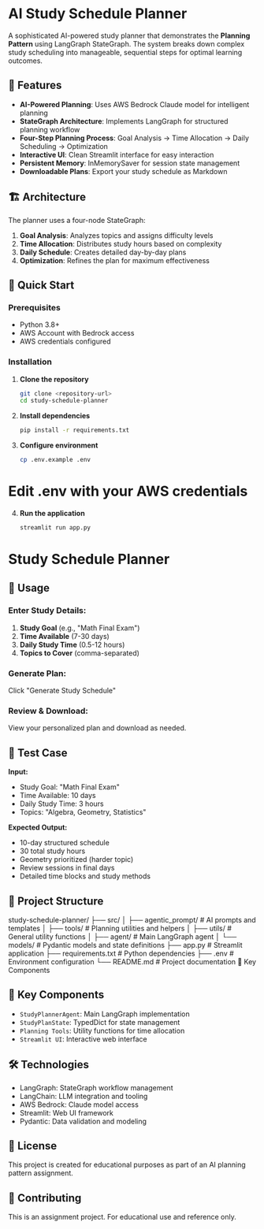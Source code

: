 # AI Study Schedule Planner

A sophisticated AI-powered study planner that demonstrates the **Planning Pattern** using LangGraph StateGraph. The system breaks down complex study scheduling into manageable, sequential steps for optimal learning outcomes.

## 🎯 Features

- **AI-Powered Planning**: Uses AWS Bedrock Claude model for intelligent planning
- **StateGraph Architecture**: Implements LangGraph for structured planning workflow
- **Four-Step Planning Process**: Goal Analysis → Time Allocation → Daily Scheduling → Optimization
- **Interactive UI**: Clean Streamlit interface for easy interaction
- **Persistent Memory**: InMemorySaver for session state management
- **Downloadable Plans**: Export your study schedule as Markdown

## 🏗️ Architecture

The planner uses a four-node StateGraph:

1. **Goal Analysis**: Analyzes topics and assigns difficulty levels
2. **Time Allocation**: Distributes study hours based on complexity
3. **Daily Schedule**: Creates detailed day-by-day plans
4. **Optimization**: Refines the plan for maximum effectiveness

## 🚀 Quick Start

### Prerequisites

- Python 3.8+
- AWS Account with Bedrock access
- AWS credentials configured

### Installation

1. **Clone the repository**
   ```bash
   git clone <repository-url>
   cd study-schedule-planner
2. **Install dependencies**
    ```bash
    pip install -r requirements.txt

3. **Configure environment**
    ```bash
    cp .env.example .env

# Edit .env with your AWS credentials

4. **Run the application**
    ```bash
    streamlit run app.py


# Study Schedule Planner

## 📖 Usage

### Enter Study Details:

1. **Study Goal** (e.g., "Math Final Exam")
2. **Time Available** (7-30 days)
3. **Daily Study Time** (0.5-12 hours)
4. **Topics to Cover** (comma-separated)

### Generate Plan:
Click "Generate Study Schedule"

### Review & Download:
View your personalized plan and download as needed.

## 🧪 Test Case

**Input:**

- Study Goal: "Math Final Exam"
- Time Available: 10 days
- Daily Study Time: 3 hours
- Topics: "Algebra, Geometry, Statistics"

**Expected Output:**

- 10-day structured schedule
- 30 total study hours
- Geometry prioritized (harder topic)
- Review sessions in final days
- Detailed time blocks and study methods

## 📁 Project Structure

study-schedule-planner/
├── src/
│   ├── agentic_prompt/     # AI prompts and templates
│   ├── tools/              # Planning utilities and helpers
│   ├── utils/              # General utility functions
│   ├── agent/              # Main LangGraph agent
│   └── models/             # Pydantic models and state definitions
├── app.py                  # Streamlit application
├── requirements.txt        # Python dependencies
├── .env                    # Environment configuration
└── README.md              # Project documentation
🔧 Key Components


## 🔧 Key Components

- `StudyPlannerAgent`: Main LangGraph implementation
- `StudyPlanState`: TypedDict for state management
- `Planning Tools`: Utility functions for time allocation
- `Streamlit UI`: Interactive web interface

## 🛠️ Technologies

- LangGraph: StateGraph workflow management
- LangChain: LLM integration and tooling
- AWS Bedrock: Claude model access
- Streamlit: Web UI framework
- Pydantic: Data validation and modeling

## 📝 License

This project is created for educational purposes as part of an AI planning pattern assignment.

## 🤝 Contributing

This is an assignment project. For educational use and reference only.
